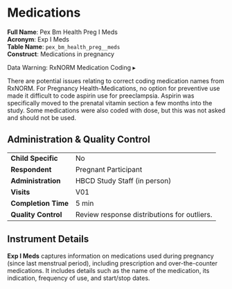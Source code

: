 # Medications

**Full Name**: Pex Bm Health Preg I Meds              
**Acronym**: Exp I Meds                            
**Table Name**: `pex_bm_health_preg__meds`               
**Construct**: Medications in pregnancy

<div id="warning" class="warning-banner" onclick="toggleCollapse(this)">
    <span class="emoji"><i class="fas fa-exclamation-triangle"></i></span>
  <span class="text-with-link">
  <span class="text">Data Warning: RxNORM Medication Coding</i></span>
  <a class="anchor-link" href="#warning" title="Copy link">
  <i class="fa-solid fa-link"></i>
  </a>
  </span>
  <span class="arrow">▸</span>
</div>
<div class="warning-collapsible-content">
<p>There are potential issues relating to correct coding medication names from RxNORM. For Pregnancy Health-Medications, no option for preventive use made it difficult to code aspirin use for preeclampsia. Aspirin was specifically moved to the prenatal vitamin section a few months into the study. Some medications were also coded with dose, but this was not asked and should not be used.</p>
</div>

## Administration & Quality Control

<table class="table-no-vertical-lines" style="width: 100%; border-collapse: collapse; table-layout: fixed;">
<tbody>
<tr><td><b>Child Specific</b></td>
<td>No</td></tr>
<tr><td><b>Respondent</b></td>
<td>Pregnant Participant</td></tr>
<tr><td><b>Administration</b></td>
<td style="word-wrap: break-word; white-space: normal;">HBCD Study Staff (in person)</td></tr>
<tr><td><b>Visits</b></td>
<td>V01</td></tr>
<tr><td><b>Completion Time</b></td>
<td>5 min</td></tr>
<tr><td><b>Quality Control</b></td>
<td>Review response distributions for outliers.</td></tr>
</tbody>
</table>

## Instrument Details

**Exp I Meds** captures information on medications used during pregnancy (since last menstrual period), including prescription and over-the-counter medications. It includes details such as the name of the medication, its indication, frequency of use, and start/stop dates.

